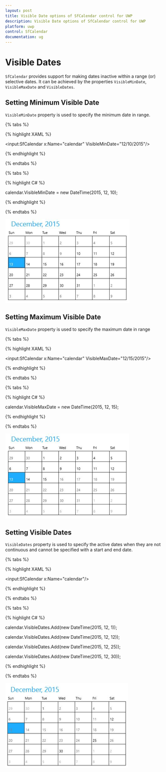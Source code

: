 ```yaml
---
layout: post
title: Visible Date options of SfCalendar control for UWP
description: Visible Date options of SfCalendar control for UWP
platform: uwp
control: SfCalendar
documentation: ug
---
```


# Visible Dates

`SfCalendar` provides support for making dates inactive within a range (or) selective dates. It can be achieved by the properties `VisibleMinDate`, `VisibleMaxDate` and `VisibleDates`.

## Setting Minimum Visible Date

`VisibleMinDate` property is used to specify the minimum date in range.

{% tabs %}

{% highlight XAML %}

<input:SfCalendar x:Name="calendar" VisibleMinDate="12/10/2015"/>

{% endhighlight %}

{% endtabs %}

{% tabs %}

{% highlight C# %}

calendar.VisibleMinDate = new DateTime(2015, 12, 10);

{% endhighlight %}

{% endtabs %}


![](SfCalendar-images/SfCalendar-img9.jpeg)


## Setting Maximum Visible Date

`VisibleMaxDate` property is used to specify the maximum date in range

{% tabs %}

{% highlight XAML %}

<input:SfCalendar x:Name="calendar" VisibleMaxDate="12/15/2015"/>

{% endhighlight %}

{% endtabs %}

{% tabs %}

{% highlight C# %}

calendar.VisibleMaxDate = new DateTime(2015, 12, 15);

{% endhighlight %}

{% endtabs %}


![](SfCalendar-images/SfCalendar-img10.jpeg)

## Setting Visible Dates

`VisibleDates` property is used to specify the active dates when they are not continuous and cannot be specified with a start and end date.

{% tabs %}

{% highlight XAML %}

<input:SfCalendar x:Name="calendar"/>

{% endhighlight %}

{% endtabs %}

{% tabs %}

{% highlight C# %}

calendar.VisibleDates.Add(new DateTime(2015, 12, 1));

calendar.VisibleDates.Add(new DateTime(2015, 12, 12));

calendar.VisibleDates.Add(new DateTime(2015, 12, 25));

calendar.VisibleDates.Add(new DateTime(2015, 12, 30));

{% endhighlight %}

{% endtabs %}

![](SfCalendar-images/SfCalendar-img11.jpeg)



